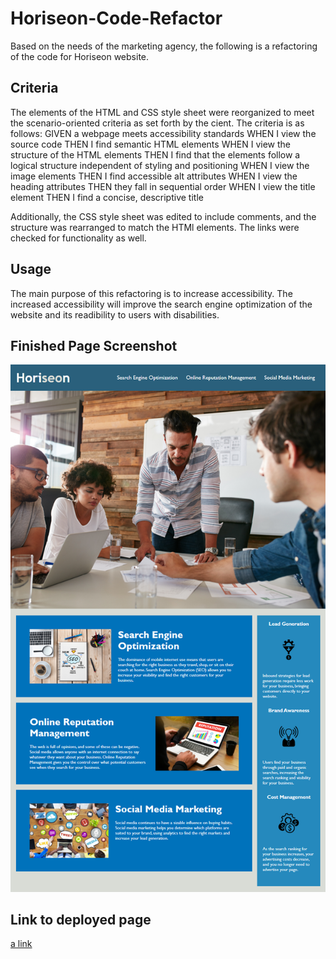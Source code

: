 # Horiseon-Code-Refactor

Based on the needs of the marketing agency, the following is a refactoring of the code for Horiseon website. 

## Criteria

The elements of the HTML and CSS style sheet were reorganized to meet the scenario-oriented criteria as set forth by the cient.
The criteria is as follows:
GIVEN a webpage meets accessibility standards
WHEN I view the source code
THEN I find semantic HTML elements
WHEN I view the structure of the HTML elements
THEN I find that the elements follow a logical structure independent of styling and positioning
WHEN I view the image elements
THEN I find accessible alt attributes
WHEN I view the heading attributes
THEN they fall in sequential order
WHEN I view the title element
THEN I find a concise, descriptive title

Additionally, the CSS style sheet was edited to include comments, and the structure was rearranged to match the HTMl elements. The links were checked for functionality as well.

## Usage

The main purpose of this refactoring is to increase accessibility. The increased accessibility will improve the search engine optimization of the website and its readibility to users with disabilities.

## Finished Page Screenshot

![alt="screenshot of Hariseon webpage"](assets/images/screenshot.png)

## Link to deployed page

[a link]()